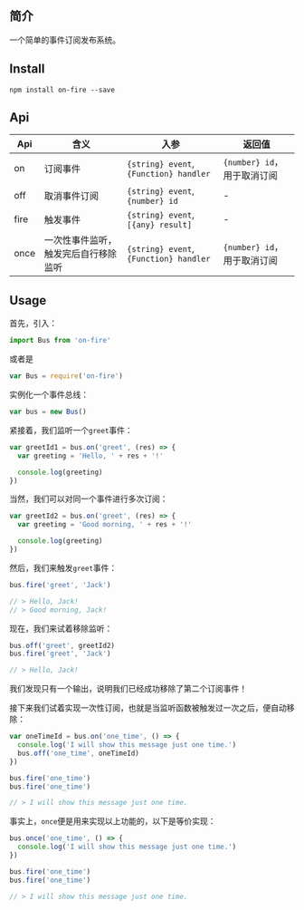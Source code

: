 ## 简介

一个简单的事件订阅发布系统。


## Install

```shell
npm install on-fire --save
```


## Api

Api  |  含义  |  入参  |  返回值
-----|-------|--------|-------
on  |  订阅事件  |  `{string} event`, `{Function} handler`  |  `{number} id`，用于取消订阅
off  |  取消事件订阅  |  `{string} event`, `{number} id`  |  -
fire  |  触发事件  |  `{string} event`, `[{any} result]`  |  -
once  |  一次性事件监听，触发完后自行移除监听  |  `{string} event`, `{Function} handler`  |  `{number} id`，用于取消订阅


## Usage

首先，引入：

```javascript
import Bus from 'on-fire'
```

或者是

```javascript
var Bus = require('on-fire')
```

实例化一个事件总线：

```javascript
var bus = new Bus()
```

紧接着，我们监听一个`greet`事件：

```javascript
var greetId1 = bus.on('greet', (res) => {
  var greeting = 'Hello, ' + res + '!'

  console.log(greeting)
})
```

当然，我们可以对同一个事件进行多次订阅：

```javascript
var greetId2 = bus.on('greet', (res) => {
  var greeting = 'Good morning, ' + res + '!'

  console.log(greeting)
})
```

然后，我们来触发`greet`事件：

```javascript
bus.fire('greet', 'Jack')

// > Hello, Jack!
// > Good morning, Jack!
```

现在，我们来试着移除监听：

```javascript
bus.off('greet', greetId2)
bus.fire('greet', 'Jack')

// > Hello, Jack!
```

我们发现只有一个输出，说明我们已经成功移除了第二个订阅事件！

接下来我们试着实现一次性订阅，也就是当监听函数被触发过一次之后，便自动移除：  

```javascript
var oneTimeId = bus.on('one_time', () => {
  console.log('I will show this message just one time.')
  bus.off('one_time', oneTimeId)
})

bus.fire('one_time')
bus.fire('one_time')

// > I will show this message just one time.
```

事实上，`once`便是用来实现以上功能的，以下是等价实现：

```javascript
bus.once('one_time', () => {
  console.log('I will show this message just one time.')
})

bus.fire('one_time')
bus.fire('one_time')

// > I will show this message just one time.
```


